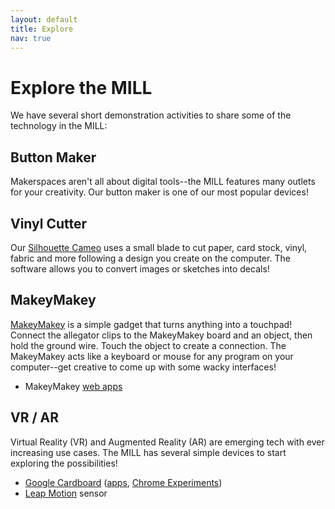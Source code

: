 ```yaml
---
layout: default
title: Explore
nav: true
---
```


# Explore the MILL

We have several short demonstration activities to share some of the technology in the MILL:

## Button Maker

Makerspaces aren't all about digital tools--the MILL features many outlets for your creativity.
Our button maker is one of our most popular devices!

## Vinyl Cutter

Our [Silhouette Cameo](http://www.silhouetteamerica.com/shop/machines/cameo) uses a small blade to cut paper, card stock, vinyl, fabric and more following a design you create on the computer. 
The software allows you to convert images or sketches into decals!

## MakeyMakey 

[MakeyMakey](http://www.makeymakey.com/) is a simple gadget that turns anything into a touchpad!
Connect the allegator clips to the MakeyMakey board and an object, then hold the ground wire. 
Touch the object to create a connection.
The MakeyMakey acts like a keyboard or mouse for any program on your computer--get creative to come up with some wacky interfaces!

- MakeyMakey [web apps](http://makeymakey.com/apps/)

## VR / AR

Virtual Reality (VR) and Augmented Reality (AR) are emerging tech with ever increasing use cases. 
The MILL has several simple devices to start exploring the possibilities!

- [Google Cardboard](https://vr.google.com/cardboard/) ([apps](https://vr.google.com/cardboard/apps/), [Chrome Experiments](https://vr.chromeexperiments.com/))
- [Leap Motion](https://www.leapmotion.com/) sensor
